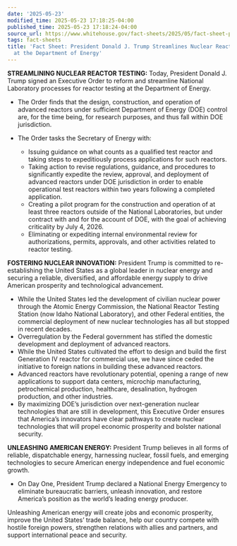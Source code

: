 ```yaml
---
date: '2025-05-23'
modified_time: 2025-05-23 17:18:25-04:00
published_time: 2025-05-23 17:18:24-04:00
source_url: https://www.whitehouse.gov/fact-sheets/2025/05/fact-sheet-president-donald-j-trump-streamlines-nuclear-reactor-testing-at-the-department-of-energy/
tags: fact-sheets
title: 'Fact Sheet: President Donald J. Trump Streamlines Nuclear Reactor Testing
  at the Department of Energy'
---
```

 
**STREAMLINING NUCLEAR REACTOR TESTING:** Today, President Donald J.
Trump signed an Executive Order to reform and streamline National
Laboratory processes for reactor testing at the Department of Energy.

-   The Order finds that the design, construction, and operation of
    advanced reactors under sufficient Department of Energy (DOE)
    control are, for the time being, for research purposes, and thus
    fall within DOE jurisdiction.
-   The Order tasks the Secretary of Energy with:
    -   Issuing guidance on what counts as a qualified test reactor and
        taking steps to expeditiously process applications for such
        reactors.

    <!-- -->

    -   Taking action to revise regulations, guidance, and procedures to
        significantly expedite the review, approval, and deployment of
        advanced reactors under DOE jurisdiction in order to enable
        operational test reactors within two years following a completed
        application.

    <!-- -->

    -   Creating a pilot program for the construction and operation of
        at least three reactors outside of the National Laboratories,
        but under contract with and for the account of DOE, with the
        goal of achieving criticality by July 4, 2026.

    <!-- -->

    -   Eliminating or expediting internal environmental review for
        authorizations, permits, approvals, and other activities related
        to reactor testing.

**FOSTERING NUCLEAR INNOVATION:** President Trump is committed to
re-establishing the United States as a global leader in nuclear energy
and securing a reliable, diversified, and affordable energy supply to
drive American prosperity and technological advancement.

-   While the United States led the development of civilian nuclear
    power through the Atomic Energy Commission, the National Reactor
    Testing Station (now Idaho National Laboratory), and other Federal
    entities, the commercial deployment of new nuclear technologies has
    all but stopped in recent decades.
-   Overregulation by the Federal government has stifled the domestic
    development and deployment of advanced reactors.
-   While the United States cultivated the effort to design and build
    the first Generation IV reactor for commercial use, we have since
    ceded the initiative to foreign nations in building these advanced
    reactors.
-   Advanced reactors have revolutionary potential, opening a range of
    new applications to support data centers, microchip manufacturing,
    petrochemical production, healthcare, desalination, hydrogen
    production, and other industries.
-   By maximizing DOE’s jurisdiction over next-generation nuclear
    technologies that are still in development, this Executive Order
    ensures that America’s innovators have clear pathways to create
    nuclear technologies that will propel economic prosperity and
    bolster national security.

**UNLEASHING AMERICAN ENERGY:** President Trump believes in all forms of
reliable, dispatchable energy, harnessing nuclear, fossil fuels, and
emerging technologies to secure American energy independence and fuel
economic growth.

-   On Day One, President Trump declared a National Energy Emergency to
    eliminate bureaucratic barriers, unleash innovation, and restore
    America’s position as the world’s leading energy producer.

Unleashing American energy will create jobs and economic prosperity,
improve the United States’ trade balance, help our country compete with
hostile foreign powers, strengthen relations with allies and partners,
and support international peace and security.
